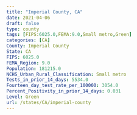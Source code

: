 ```yaml
---
title: "Imperial County, CA"
date: 2021-04-06
draft: false
type: county
tags: [FIPS:6025.0,FEMA:9.0,Small metro,Green]
categories: [CA]
County: Imperial County
State: CA
FIPS: 6025.0
FEMA_Region: 9.0
Population: 181215.0
NCHS_Urban_Rural_Classification: Small metro
Tests_in_prior_14_days: 5534.0
Fourteen_day_test_rate_per_100000: 3054.0
Percent_Positivity_in_prior_14_days: 0.031
Level: Green
url: /states/CA/imperial-county
---
```



